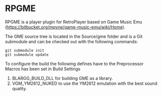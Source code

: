 #  RPGME

RPGME is a player plugin for RetroPlayer based on Game Music Emu (https://bitbucket.org/mpyne/game-music-emu/wiki/Home).

The GME source tree is located in the Source/gme folder and is a Git submodule and can be checked out with the following commands:

    git submodule init
    git submodule update

To configure the build the following defines have to the Preprocessor Macros has been set in Build Settings

1. BLARGG_BUILD_DLL for building GME as a library.
2. VGM_YM2612_NUKED to use the YM2612 emulation with the best sound quality.
